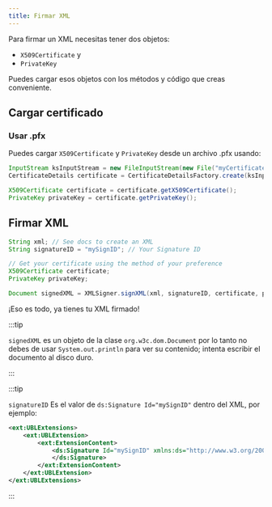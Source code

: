 ```yaml
---
title: Firmar XML
---
```


Para firmar un XML necesitas tener dos objetos:

- `X509Certificate` y
- `PrivateKey`

Puedes cargar esos objetos con los métodos y código que creas conveniente.

## Cargar certificado

### Usar .pfx

Puedes cargar `X509Certificate` y `PrivateKey` desde un archivo .pfx usando:

```java
InputStream ksInputStream = new FileInputStream(new File("myCertificate.pfx"));
CertificateDetails certificate = CertificateDetailsFactory.create(ksInputStream, "myCertificatePassword");

X509Certificate certificate = certificate.getX509Certificate();
PrivateKey privateKey = certificate.getPrivateKey();
```

## Firmar XML

```java {8}
String xml; // See docs to create an XML
String signatureID = "mySignID"; // Your Signature ID

// Get your certificate using the method of your preference
X509Certificate certificate;
PrivateKey privateKey;

Document signedXML = XMLSigner.signXML(xml, signatureID, certificate, privateKey);
```

¡Eso es todo, ya tienes tu XML firmado!

:::tip

`signedXML` es un objeto de la clase `org.w3c.dom.Document` por lo tanto no debes de usar `System.out.println` para ver su contenido; intenta escribir el documento al disco duro.

:::

:::tip

`signatureID` Es el valor de `ds:Signature Id="mySignID"` dentro del XML, por ejemplo:

```xml {4}
<ext:UBLExtensions>
    <ext:UBLExtension>
        <ext:ExtensionContent>
            <ds:Signature Id="mySignID" xmlns:ds="http://www.w3.org/2000/09/xmldsig#">                              
            </ds:Signature>
        </ext:ExtensionContent>
    </ext:UBLExtension>
</ext:UBLExtensions>
```

:::
